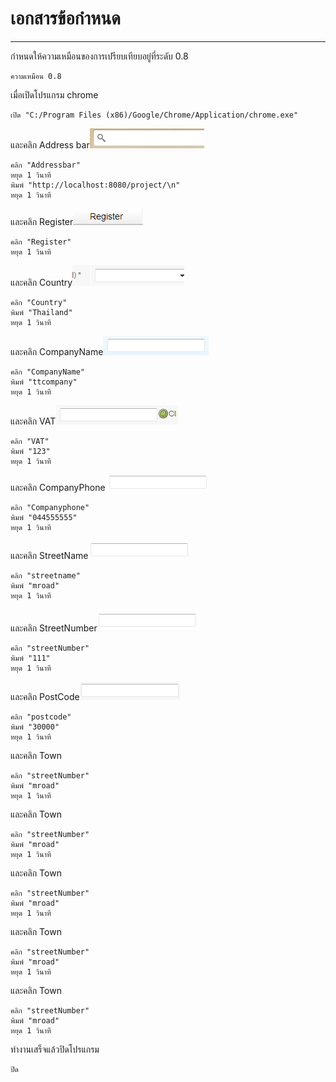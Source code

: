 เอกสารข้อกำหนด
============

---------------------------------------------

กำหนดให้ความเหมือนของการเปรียบเทียบอยู่ที่ระดับ 0.8

    ความเหมือน 0.8

เมื่อเปิดโปรแกรม chrome

    เปิด "C:/Program Files (x86)/Google/Chrome/Application/chrome.exe"

และคลิก Address bar![](Address_bar.png)

    คลิก "Addressbar"
    หยุด 1 วินาที
    พิมพ์ "http://localhost:8080/project/\n"
    หยุด 1 วินาที

และคลิก Register![](Register.png)

    คลิก "Register"
    หยุด 1 วินาที

และคลิก Country![](Country.png)

    คลิก "Country"
    พิมพ์ "Thailand"
    หยุด 1 วินาที

และคลิก CompanyName![](CompanyName.png)

    คลิก "CompanyName"
    พิมพ์ "ttcompany"
    หยุด 1 วินาที

และคลิก VAT![](VAT.png)

    คลิก "VAT"
    พิมพ์ "123"
    หยุด 1 วินาที

และคลิก CompanyPhone![](CompanyPhone.png)

    คลิก "Companyphone"
    พิมพ์ "044555555"
    หยุด 1 วินาที

และคลิก StreetName![](StreetName.png)

    คลิก "streetname"
    พิมพ์ "mroad"
    หยุด 1 วินาที

และคลิก StreetNumber![](StreetNumber.png)

    คลิก "streetNumber"
    พิมพ์ "111"
    หยุด 1 วินาที

และคลิก PostCode![](PostCode.png)

    คลิก "postcode"
    พิมพ์ "30000"
    หยุด 1 วินาที

 และคลิก Town

    คลิก "streetNumber"
    พิมพ์ "mroad"
    หยุด 1 วินาที

 และคลิก Town

    คลิก "streetNumber"
    พิมพ์ "mroad"
    หยุด 1 วินาที

 และคลิก Town

    คลิก "streetNumber"
    พิมพ์ "mroad"
    หยุด 1 วินาที

 และคลิก Town

    คลิก "streetNumber"
    พิมพ์ "mroad"
    หยุด 1 วินาที

 และคลิก Town

    คลิก "streetNumber"
    พิมพ์ "mroad"
    หยุด 1 วินาที



ทำงานเสร็จแล้วปิดโปรแกรม

    ปิด